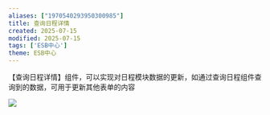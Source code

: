 ```yaml
---
aliases: ["1970540293950300985"]
title: 查询日程详情
created: 2025-07-15
modified: 2025-07-15
tags: ['ESB中心']
theme: ESB中心
---
```


【查询日程详情】组件，可以实现对日程模块数据的更新，如通过查询日程组件查询到的数据，可用于更新其他表单的内容

![](77d8d382287f6372def2023915490327.jpg)